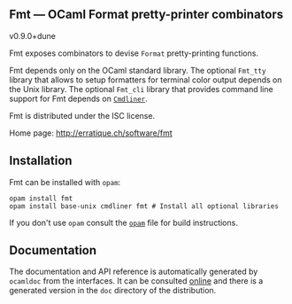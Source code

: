 Fmt — OCaml Format pretty-printer combinators
-------------------------------------------------------------------------------
v0.9.0+dune

Fmt exposes combinators to devise `Format` pretty-printing functions.

Fmt depends only on the OCaml standard library. The optional `Fmt_tty`
library that allows to setup formatters for terminal color output
depends on the Unix library. The optional `Fmt_cli` library that
provides command line support for Fmt depends on [`Cmdliner`][cmdliner].

Fmt is distributed under the ISC license.

[cmdliner]: http://erratique.ch/software/cmdliner

Home page: http://erratique.ch/software/fmt  

## Installation

Fmt can be installed with `opam`:

    opam install fmt
    opam install base-unix cmdliner fmt # Install all optional libraries

If you don't use `opam` consult the [`opam`](opam) file for build
instructions.

## Documentation

The documentation and API reference is automatically generated by
`ocamldoc` from the interfaces. It can be consulted [online][doc]
and there is a generated version in the `doc` directory of the
distribution.

[doc]: http://erratique.ch/software/fmt/doc/

